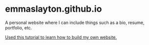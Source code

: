 # emmaslayton.github.io
<p>A personal website where I can include things such as a bio, resume, portfolio, etc.</p>

<p><a href="http://jmcglone.com/guides/github-pages/">Used this tutorial to learn how to build my own website.</a></p>
